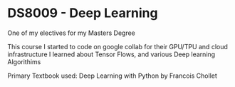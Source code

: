 # DS8009 - Deep Learning
One of my electives for my Masters Degree


This course I started to code on google collab for their GPU/TPU and cloud infrastructure
I learned about Tensor Flows, and various Deep learning Algorithims


Primary Textbook used: Deep Learning with Python by Francois Chollet
